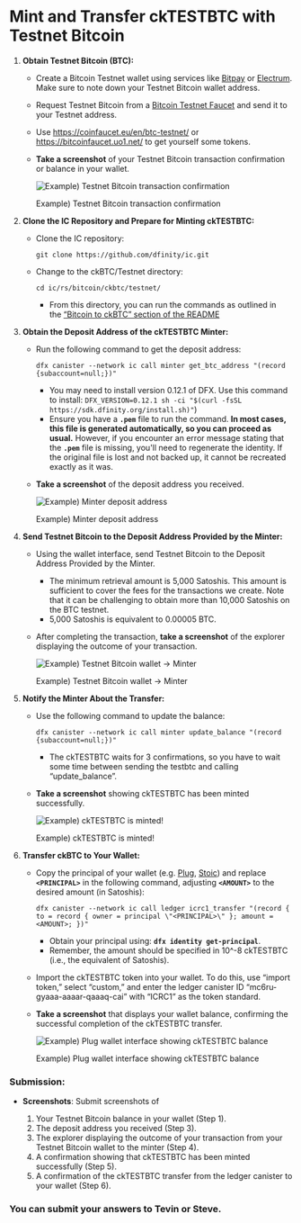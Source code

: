 # Mint and Transfer ckTESTBTC with Testnet Bitcoin

1. **Obtain Testnet Bitcoin (BTC):** 
    - Create a Bitcoin Testnet wallet using services like [Bitpay](https://bitpay.com/) or [Electrum](https://electrum.org/). Make sure to note down your Testnet Bitcoin wallet address.
    - Request Testnet Bitcoin from a [Bitcoin Testnet Faucet](https://www.datawallet.com/crypto/get-bitcoin-testnet-tokens) and send it to your Testnet address.
    - Use https://coinfaucet.eu/en/btc-testnet/ or https://bitcoinfaucet.uo1.net/ to get yourself some tokens.
    - **Take a screenshot** of your Testnet Bitcoin transaction confirmation or balance in your wallet.
        
        ![Example) Testnet Bitcoin transaction confirmation](https://prod-files-secure.s3.us-west-2.amazonaws.com/c449c26a-1935-47bd-809e-51dbfecd9cca/f8900bdb-4fff-423f-ac69-cc55111208f6/Untitled.png)
        
        Example) Testnet Bitcoin transaction confirmation
        
2. **Clone the IC Repository and Prepare for Minting ckTESTBTC:**
    - Clone the IC repository:
        
        ```
        git clone https://github.com/dfinity/ic.git
        ```
        
    - Change to the ckBTC/Testnet directory:
        
        ```
        cd ic/rs/bitcoin/ckbtc/testnet/
        ```
        
        - From this directory, you can run the commands as outlined in the [“Bitcoin to ckBTC” section of the README](https://github.com/dfinity/ic/tree/master/rs/bitcoin/ckbtc/minter#bitcoin-to-ckbtc)
3. **Obtain the Deposit Address of the ckTESTBTC Minter:**
    - Run the following command to get the deposit address:
        
        ```
        dfx canister --network ic call minter get_btc_address "(record {subaccount=null;})"
        ```
        
        - You may need to install version 0.12.1 of DFX. Use this command to install: `DFX_VERSION=0.12.1 sh -ci "$(curl -fsSL https://sdk.dfinity.org/install.sh)"`)
        - Ensure you have a **`.pem`** file to run the command. **In most cases, this file is generated automatically, so you can proceed as usual.** However, if you encounter an error message stating that the **`.pem`** file is missing, you'll need to regenerate the identity. If the original file is lost and not backed up, it cannot be recreated exactly as it was.
    - **Take a screenshot** of the deposit address you received.
        
        ![Example) Minter deposit address](https://prod-files-secure.s3.us-west-2.amazonaws.com/c449c26a-1935-47bd-809e-51dbfecd9cca/eeddd33b-8d0f-4291-8854-44bac9ae3fec/Untitled.png)
        
        Example) Minter deposit address
        
4. **Send Testnet Bitcoin to the Deposit Address Provided by the Minter:**
    - Using the wallet interface, send Testnet Bitcoin to the Deposit Address Provided by the Minter.
        - The minimum retrieval amount is 5,000 Satoshis. This amount is sufficient to cover the fees for the transactions we create. Note that it can be challenging to obtain more than 10,000 Satoshis on the BTC testnet.
        - 5,000 Satoshis is equivalent to 0.00005 BTC.
    - After completing the transaction, **take a screenshot** of the explorer displaying the outcome of your transaction.
        
        ![Example) Testnet Bitcoin wallet → Minter](https://prod-files-secure.s3.us-west-2.amazonaws.com/c449c26a-1935-47bd-809e-51dbfecd9cca/aa590618-cb17-4b46-8ebf-3204651f73a2/Untitled.png)
        
        Example) Testnet Bitcoin wallet → Minter
        
5. **Notify the Minter About the Transfer:**
    - Use the following command to update the balance:
        
        ```
        dfx canister --network ic call minter update_balance "(record {subaccount=null;})"
        ```
        
        - The ckTESTBTC waits for 3 confirmations, so you have to wait some time between sending the testbtc and calling “update_balance”.
    - **Take a screenshot** showing ckTESTBTC has been minted successfully.
        
        ![Example) ckTESTBTC is minted!](https://prod-files-secure.s3.us-west-2.amazonaws.com/c449c26a-1935-47bd-809e-51dbfecd9cca/5fdae0d8-eefc-490f-a74b-e4fa1c414c89/Untitled.png)
        
        Example) ckTESTBTC is minted!
        
6. **Transfer ckBTC to Your Wallet:**
    - Copy the principal of your wallet (e.g. [Plug](https://plugwallet.ooo/), [Stoic](https://www.stoicwallet.com/)) and replace **`<PRINCIPAL>`** in the following command, adjusting **`<AMOUNT>`** to the desired amount (in Satoshis):
        
        ```
        dfx canister --network ic call ledger icrc1_transfer "(record { to = record { owner = principal \"<PRINCIPAL>\" }; amount = <AMOUNT>; })"
        ```
        
        - Obtain your principal using: **`dfx identity get-principal`**.
        - Remember, the amount should be specified in 10^-8 ckTESTBTC (i.e., the equivalent of Satoshis).
    - Import the ckTESTBTC token into your wallet. To do this, use “import token,” select “custom,” and enter the ledger canister ID “mc6ru-gyaaa-aaaar-qaaaq-cai” with “ICRC1” as the token standard.
    - **Take a screenshot** that displays your wallet balance, confirming the successful completion of the ckTESTBTC transfer.
        
        ![Example) Plug wallet interface showing ckTESTBTC balance](https://prod-files-secure.s3.us-west-2.amazonaws.com/c449c26a-1935-47bd-809e-51dbfecd9cca/83da3b9a-6404-45c2-beb5-416147721c0f/Untitled.png)
        
        Example) Plug wallet interface showing ckTESTBTC balance
        

### Submission:

- **Screenshots**: Submit screenshots of
    
    1) Your Testnet Bitcoin balance in your wallet (Step 1).
    2) The deposit address you received (Step 3).
    3) The explorer displaying the outcome of your transaction from your Testnet Bitcoin wallet to the minter (Step 4).
    4) A confirmation showing that ckTESTBTC has been minted successfully (Step 5).
    5) A confirmation of the ckTESTBTC transfer from the ledger canister to your wallet (Step 6).
    

### You can submit your answers to Tevin or Steve.